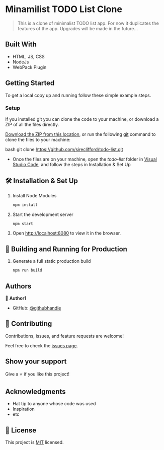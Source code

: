 # Minamilist TODO List Clone

> This is a clone of minimalist TODO list app. For now it duplicates the features of the app. Upgrades will be made in the future...


## Built With

- HTML, JS, CSS
- NodeJs
- WebPack Plugin

## Getting Started
To get a local copy up and running follow these simple example steps.

### Setup
If you installed git you can clone the code to your machine, or download a ZIP of all the files directly.

[Download the ZIP from this location](https://github.com/sireclifford/todo-list/archive/refs/heads/main.zip), or run the following [git](https://git-scm.com/downloads) command to clone the files to your machine:

bash
git clone https://github.com/sireclifford/todo-list.git

- Once the files are on your machine, open the _todo-list_ folder in [Visual Studio Code](https://code.visualstudio.com/), and follow the steps in Installation & Set Up

## 🛠 Installation & Set Up

1. Install Node Modules

   ```sh
   npm install

2. Start the development server

   ```sh
   npm start   

3. Open [http://localhost:8080](http://localhost:8080) to view it in the browser.

## 🚀 Building and Running for Production

1. Generate a full static production build

   ```sh
   npm run build

## Authors

👤 **Author1**

- GitHub: [@githubhandle](https://github.com/sireclifford)

## 🤝 Contributing

Contributions, issues, and feature requests are welcome!

Feel free to check the [issues page](https://github.com/sireclifford/todo-list/issues).

## Show your support

Give a ⭐️ if you like this project!

## Acknowledgments

- Hat tip to anyone whose code was used
- Inspiration
- etc

## 📝 License

This project is [MIT](./MIT.md) licensed.